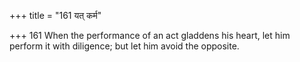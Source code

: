 +++
title = "161 यत् कर्म"

+++
161	When the performance of an act gladdens his heart, let him perform it with diligence; but let him avoid the opposite.